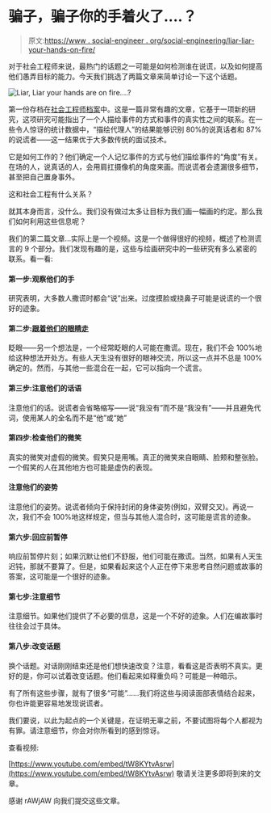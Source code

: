 # 骗子，骗子你的手着火了....？

> 原文:[https://www . social-engineer . org/social-engineering/liar-liar-your-hands-on-fire/](https://www.social-engineer.org/social-engineering/liar-liar-your-hands-are-on-fire/)

对于社会工程师来说，最热门的话题之一可能是如何检测谁在说谎，以及如何提高他们愚弄目标的能力。今天我们挑选了两篇文章来简单讨论一下这个话题。

![Liar, Liar your hands are on fire....?](../Images/e788f17e0b4f37e5fccbcd5b4a883486.png)

第一份存档在[社会工程师档案](https://www.social-engineer.org/wiki/archives/BlogPosts/CatchALiar.html)中。这是一篇非常有趣的文章，它基于一项新的研究，这项研究可能指出了一个人描绘事件的方式和事件的真实性之间的联系。在一些令人惊讶的统计数据中，“描绘代理人”的结果能够识别 80%的说真话者和 87%的说谎者——这一结果优于大多数传统的面试技术。

它是如何工作的？他们确定一个人记忆事件的方式与他们描绘事件的“角度”有关。在场的人，说真话的人，会用肩扛摄像机的角度来画。而说谎者会遗漏很多细节，甚至把自己置身事外。

这和社会工程有什么关系？

就其本身而言，没什么。我们没有做过太多让目标为我们画一幅画的约定。那么我们如何利用这些信息呢？

我们的第二篇文章…实际上是一个视频。这是一个做得很好的视频，概述了检测谎言的 9 个部分。我们发现有趣的是，这些与绘画研究中的一些研究有多么紧密的联系。看一看:

#### 第一步:观察他们的手

研究表明，大多数人撒谎时都会“说”出来。过度摸脸或挠鼻子可能是说谎的一个很好的迹象。

#### 第二步:[跟着他们的眼睛走](https://www.social-engineer.org/tactics/the-truth-about-eye-contact-and-detecting-deception/)

眨眼——另一个想法是，一个经常眨眼的人可能在撒谎。现在，我们不会 100%地给这种想法开处方。有些人天生没有很好的眼神交流，所以这一点并不总是 100%确定的。然而，与其他一些混合在一起，它可以指向一个谎言。

#### 第三步:注意他们的话语

注意他们的话。说谎者会省略缩写——说“我没有”而不是“我没有”——并且避免代词，使用某人的全名而不是“他”或“她”

#### 第四步:检查他们的微笑

真实的微笑对虚假的微笑。假笑只是用嘴。真正的微笑来自眼睛、脸颊和整张脸。一个假笑的人在其他地方也可能是虚伪的表现。

#### 注意他们的姿势

注意他们的姿势。说谎者倾向于保持封闭的身体姿势(例如，双臂交叉)。再说一次，我们不会 100%地这样规定，但当与其他人混合时，这可能是谎言的迹象。

#### 第六步:回应前暂停

响应前暂停片刻；如果沉默让他们不舒服，他们可能在撒谎。当然，如果有人天生迟钝，那就不要算了。但是，如果看起来这个人正在停下来思考自然问题或故事的答案，这可能是一个很好的迹象。

#### 第七步:注意细节

注意细节。如果他们提供了不必要的信息，这是一个不好的迹象。人们在编故事时往往会过于具体。

#### 第八步:改变话题

换个话题。对话刚刚结束还是他们想快速改变？注意，看看这是否表明不真实。更好的是，你可以试着改变话题。他们看起来如释重负吗？可能是一种暗示。

有了所有这些步骤，就有了很多“可能”……我们将这些与阅读面部表情结合起来，你也许能更容易地发现说谎者。

我们要说，以此为起点的一个关键是，在证明无辜之前，不要试图将每个人都视为有罪。请注意细节，你会对你所看到的感到惊讶。

查看视频:

[https://www.youtube.com/embed/tW8KYtvAsrw](https://www.youtube.com/embed/tW8KYtvAsrw)
敬请关注更多即将到来的文章。

感谢 rAWjAW 向我们提交这些文章。